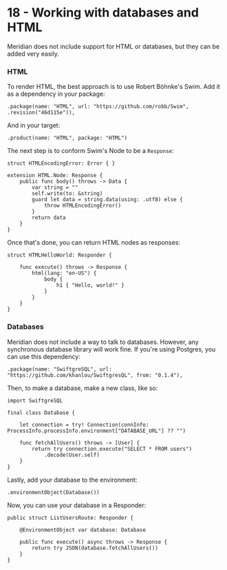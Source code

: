# 18 - Working with databases and HTML

Meridian does not include support for HTML or databases, but they can be added very easily.

### HTML

To render HTML, the best approach is to use Robert Böhnke's Swim. Add it as a dependency in your package:

    .package(name: "HTML", url: "https://github.com/robb/Swim", .revision("46d115e")),

And in your target:

    .product(name: "HTML", package: "HTML")

The next step is to conform Swim's Node to be a `Response`:

    struct HTMLEncodingError: Error { }
    
    extension HTML.Node: Response {
        public func body() throws -> Data {
            var string = ""
            self.write(to: &string)
            guard let data = string.data(using: .utf8) else {
                throw HTMLEncodingError()
            }
            return data
        }
    }

Once that's done, you can return HTML nodes as responses:

    struct HTMLHelloWorld: Responder {
        
        func execute() throws -> Response {
            html(lang: "en-US") {
                body {
                    h1 { "Hello, world!" }
                }
            }
        }
    }

### Databases

Meridian does not include a way to talk to databases. However, any synchronous database library will work fine. If you're using Postgres, you can use this dependency:

    .package(name: "SwiftgreSQL", url: "https://github.com/khanlou/SwiftgresQL", from: "0.1.4"),

Then, to make a database, make a new class, like so:

    import SwiftgreSQL
    
    final class Database {
    
        let connection = try! Connection(connInfo: ProcessInfo.processInfo.environment["DATABASE_URL"] ?? "")
        
        func fetchAllUsers() throws -> [User] {
            return try connection.execute("SELECT * FROM users")
                .decode(User.self)
        }
    }

Lastly, add your database to the environment:

    .environmentObject(Database())

Now, you can use your database in a Responder:

    public struct ListUsersRoute: Responder {
        
        @EnvironmentObject var database: Database
    
        public func execute() async throws -> Response {
            return try JSON(database.fetchAllUsers())
        }
    }

